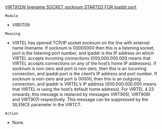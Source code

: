 [VIRT912W linename SOCKET socknum STARTED FOR ipaddr:port](https://virtel.readthedocs.io/en/latest/manuals/virtel/Virtel459MG/messages.html?highlight=VIRT912W#VIRT912W)

`Module`
- VIR0T09

`Meaning`
- VIRTEL has opened TCP/IP socket socknum on the line with external name linename. If socknum is 00000000 then this is a listening socket, port is the listening port number, and ipaddr is the IP address on which VIRTEL accepts incoming connections (000.000.000.000 means that VIRTEL accepts connections on any of the host’s home IP addresses). If socknum is non-zero and port is non-zero, then this is an incoming connection, and ipaddr:port is the client’s IP address and port number. If socknum is non-zero and port is 00000, then this is an outgoing connection, and ipaddr is VIRTEL’s  IP address (000.000.000.000 means that VIRTEL is using the host’s default home address).  For VIRTEL 4.33 onwards, this message is replaced by messages VIRT905I, VIRT906I and VIRT907I respectively. This message can be suppressed by the SILENCE parameter in the VIRTCT.

`Action`
- None.
